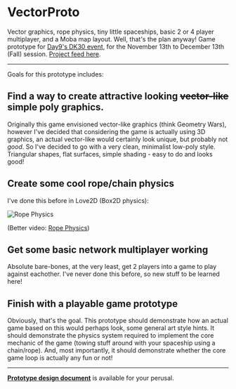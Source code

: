 # VectorProto
Vector graphics, rope physics, tiny little spaceships, basic 2 or 4 player multiplayer, and a Moba map layout.
Well, that's the plan anyway! Game prototype for [Day9's DK30 event](http://dk30.day9.tv/), for the November 13th to December 13th (Fall) session. [Project feed here](https://dk30.day9.tv/projects/342095521344913410-1541883495039?t=1541900694038).

------------

Goals for this prototype includes:

## Find a way to create attractive looking ~~vector-like~~ simple poly graphics.
Originally this game envisioned vector-like graphics (think Geometry Wars), however I've decided that considering the game is actually using 3D graphics, an actual vector-like would certainly look unique, but probably not *good*. So I've decided to go with a very clean, minimalist low-poly style. Triangular shapes, flat surfaces, simple shading - easy to do and looks good!


## Create some cool rope/chain physics
I've done this before in Love2D (Box2D physics):

![Rope Physics](https://thumbs.gfycat.com/SecretInsistentAnkole-size_restricted.gif)

(Better video: [Rope Physics](https://gfycat.com/SecretInsistentAnkole))

## Get some basic network multiplayer working

Absolute bare-bones, at the very least, get 2 players into a game to play against eachother. I've never done this before, so new stuff to be learned here!

## Finish with a playable game prototype

Obviously, that's the goal. This prototype should demonstrate how an actual game based on this would perhaps look, some general art style hints. It should demonstrate the physics system required to implement the core mechanic of the game (towing stuff around with your spaceship using a chain/rope). And, most importantly, it should demonstrate whether the core game loop is actually any fun or not!

-----------------

[**Prototype design document**](designdoc.md) is available for your perusal.
